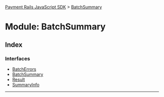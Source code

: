 [Payment Rails JavaScript SDK](../README.md) > [BatchSummary](../modules/batchsummary.md)



# Module: BatchSummary

## Index

### Interfaces

* [BatchErrors](../interfaces/batchsummary.batcherrors.md)
* [BatchSummary](../interfaces/batchsummary.batchsummary-1.md)
* [Result](../interfaces/batchsummary.result.md)
* [SummaryInfo](../interfaces/batchsummary.summaryinfo.md)



---

